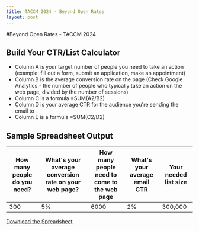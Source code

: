 ```yaml
---
title: TACCM 2024 - Beyond Open Rates
layout: post
---
```

#Beyond Open Rates - TACCM 2024

## Build Your CTR/List Calculator
* Column A is your target number of people you need to take an action (example: fill out a form, submit an application, make an appointment)
* Column B is the average conversion rate on the page (Check Google Analytics - the number of people who typically take an action on the web page, divided by the number of sessions)
* Column C is a formula =SUM(A2/B2)
* Column D is your average CTR for the audience you're sending the email to
* Column E is a formula =SUM(C2/D2)

## Sample Spreadsheet Output

| How many people do you need? | What's your average conversion rate on your web page? | How many people need to come to the web page | What's your average email CTR | Your needed list size |
|------------------------------|------------------------------------------------------|---------------------------------------------|-------------------------------|----------------------|
| 300                          | 5%                                                   | 6000                                        | 2%                            | 300,000              |



[Download the Spreadsheet](#)
